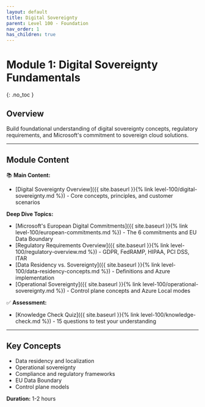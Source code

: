 ```yaml
---
layout: default
title: Digital Sovereignty
parent: Level 100 - Foundation
nav_order: 1
has_children: true
---
```


# Module 1: Digital Sovereignty Fundamentals
{: .no_toc }

## Overview

Build foundational understanding of digital sovereignty concepts, regulatory requirements, and Microsoft's commitment to sovereign cloud solutions.

---

## Module Content

📚 **Main Content:**
- [Digital Sovereignty Overview]({{ site.baseurl }}{% link level-100/digital-sovereignty.md %}) - Core concepts, principles, and customer scenarios

**Deep Dive Topics:**
- [Microsoft's European Digital Commitments]({{ site.baseurl }}{% link level-100/european-commitments.md %}) - The 6 commitments and EU Data Boundary
- [Regulatory Requirements Overview]({{ site.baseurl }}{% link level-100/regulatory-overview.md %}) - GDPR, FedRAMP, HIPAA, PCI DSS, ITAR
- [Data Residency vs. Sovereignty]({{ site.baseurl }}{% link level-100/data-residency-concepts.md %}) - Definitions and Azure implementation
- [Operational Sovereignty]({{ site.baseurl }}{% link level-100/operational-sovereignty.md %}) - Control plane concepts and Azure Local modes

✅ **Assessment:**
- [Knowledge Check Quiz]({{ site.baseurl }}{% link level-100/knowledge-check.md %}) - 15 questions to test your understanding

---

## Key Concepts

- Data residency and localization
- Operational sovereignty
- Compliance and regulatory frameworks
- EU Data Boundary
- Control plane models

**Duration:** 1-2 hours
